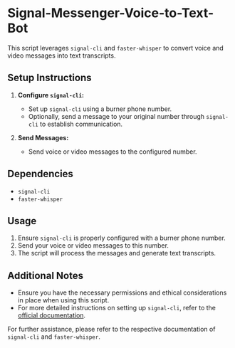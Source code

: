 # Signal-Messenger-Voice-to-Text-Bot


This script leverages ```signal-cli``` and ```faster-whisper``` to convert voice and video messages into text transcripts.

## Setup Instructions

1. **Configure ```signal-cli```:**
   - Set up ```signal-cli``` using a burner phone number.
   - Optionally, send a message to your original number through ```signal-cli``` to establish communication.

2. **Send Messages:**
   - Send voice or video messages to the configured number.

## Dependencies

- ```signal-cli```
- ```faster-whisper```

## Usage

1. Ensure ```signal-cli``` is properly configured with a burner phone number.
2. Send your voice or video messages to this number.
3. The script will process the messages and generate text transcripts.

## Additional Notes

- Ensure you have the necessary permissions and ethical considerations in place when using this script.
- For more detailed instructions on setting up ```signal-cli```, refer to the [official documentation](https://github.com/AsamK/signal-cli).


For further assistance, please refer to the respective documentation of ```signal-cli``` and ```faster-whisper```.

